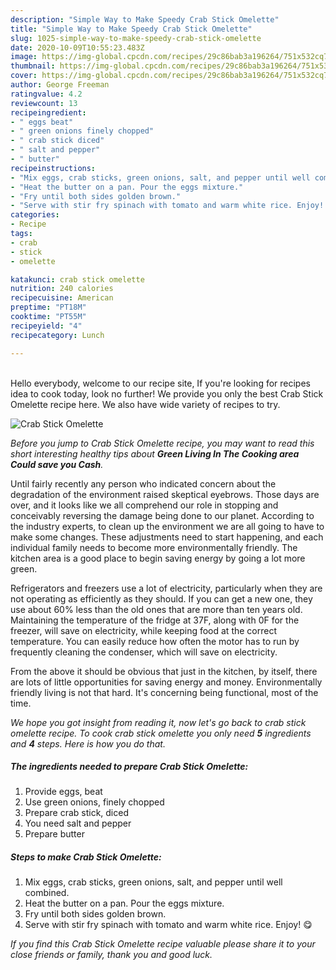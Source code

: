 ```yaml
---
description: "Simple Way to Make Speedy Crab Stick Omelette"
title: "Simple Way to Make Speedy Crab Stick Omelette"
slug: 1025-simple-way-to-make-speedy-crab-stick-omelette
date: 2020-10-09T10:55:23.483Z
image: https://img-global.cpcdn.com/recipes/29c86bab3a196264/751x532cq70/crab-stick-omelette-recipe-main-photo.jpg
thumbnail: https://img-global.cpcdn.com/recipes/29c86bab3a196264/751x532cq70/crab-stick-omelette-recipe-main-photo.jpg
cover: https://img-global.cpcdn.com/recipes/29c86bab3a196264/751x532cq70/crab-stick-omelette-recipe-main-photo.jpg
author: George Freeman
ratingvalue: 4.2
reviewcount: 13
recipeingredient:
- " eggs beat"
- " green onions finely chopped"
- " crab stick diced"
- " salt and pepper"
- " butter"
recipeinstructions:
- "Mix eggs, crab sticks, green onions, salt, and pepper until well combined."
- "Heat the butter on a pan. Pour the eggs mixture."
- "Fry until both sides golden brown."
- "Serve with stir fry spinach with tomato and warm white rice. Enjoy! 😋"
categories:
- Recipe
tags:
- crab
- stick
- omelette

katakunci: crab stick omelette 
nutrition: 240 calories
recipecuisine: American
preptime: "PT18M"
cooktime: "PT55M"
recipeyield: "4"
recipecategory: Lunch

---
```

<br>
Hello everybody, welcome to our recipe site, If you're looking for recipes idea to cook today, look no further! We provide you only the best Crab Stick Omelette recipe here. We also have wide variety of recipes to try.
<br>


![Crab Stick Omelette](https://img-global.cpcdn.com/recipes/29c86bab3a196264/751x532cq70/crab-stick-omelette-recipe-main-photo.jpg)

<i>Before you jump to Crab Stick Omelette recipe, you may want to read this short interesting healthy tips about 
<strong>Green Living In The Cooking area Could save you Cash</strong>.</i>
</br>

Until fairly recently any person who indicated concern about the degradation of the environment raised skeptical eyebrows. Those days are over, and it looks like we all comprehend our role in stopping and conceivably reversing the damage being done to our planet. According to the industry experts, to clean up the environment we are all going to have to make some changes. These adjustments need to start happening, and each individual family needs to become more environmentally friendly. The kitchen area is a good place to begin saving energy by going a lot more green.

Refrigerators and freezers use a lot of electricity, particularly when they are not operating as efficiently as they should. If you can get a new one, they use about 60% less than the old ones that are more than ten years old. Maintaining the temperature of the fridge at 37F, along with 0F for the freezer, will save on electricity, while keeping food at the correct temperature. You can easily reduce how often the motor has to run by frequently cleaning the condenser, which will save on electricity.

From the above it should be obvious that just in the kitchen, by itself, there are lots of little opportunities for saving energy and money. Environmentally friendly living is not that hard. It's concerning being functional, most of the time.


<i>We hope you got insight from reading it, now let's go back to crab stick omelette recipe. To cook crab stick omelette you only need <strong>5</strong> ingredients and <strong>4</strong> steps. Here is how you do that.
</i>

##### The ingredients needed to prepare Crab Stick Omelette:

1. Provide  eggs, beat
1. Use  green onions, finely chopped
1. Prepare  crab stick, diced
1. You need  salt and pepper
1. Prepare  butter


##### Steps to make Crab Stick Omelette:

1. Mix eggs, crab sticks, green onions, salt, and pepper until well combined.
1. Heat the butter on a pan. Pour the eggs mixture.
1. Fry until both sides golden brown.
1. Serve with stir fry spinach with tomato and warm white rice. Enjoy! 😋


<i>If you find this Crab Stick Omelette recipe valuable please share it to your close friends or family, thank you and good luck.</i>
